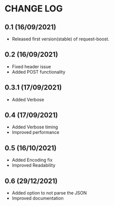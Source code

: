 CHANGE LOG
==============================

0.1 (16/09/2021)
------------------------
- Released first version(stable) of request-boost.

0.2 (16/09/2021)
------------------------
- Fixed header issue
- Added POST functionality

0.3.1 (17/09/2021)
------------------------
- Added Verbose

0.4 (17/09/2021)
------------------------
- Added Verbose timing
- Improved performance

0.5 (16/10/2021)
------------------------
- Added Encoding fix
- Improved Readability

0.6 (29/12/2021)
------------------------
- Added option to not parse the JSON
- Improved documentation